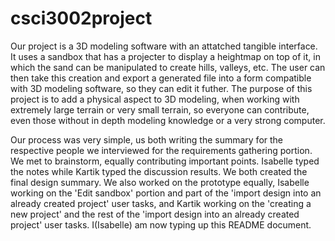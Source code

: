 # csci3002project
Our project is a 3D modeling software with an attatched tangible interface. It uses a sandbox that has a projecter to display a heightmap on top of it, in which the sand can be manipulated to create hills, valleys, etc. The user can then take this creation and export a generated file  into a form compatible with 3D modeling software, so they can edit it futher. The purpose of this project is to add a physical aspect to 3D modeling, when working with extremely large terrain or very small terrain, so everyone can contribute, even those without in depth modeling knowledge or a very strong computer. 

Our process was very simple, us both writing the summary for the respective people we interviewed for the requirements gathering portion. We met to brainstorm, equally contributing important points. Isabelle typed the notes while Kartik typed the discussion results. We both created the final design summary. We also worked on the prototype equally, Isabelle working on the 'Edit sandbox' portion and part of the 'import design into an already created project' user tasks, and Kartik working on the 'creating a new project' and the rest of the 'import design into an already created project' user tasks. I(Isabelle) am now typing up this README document.
